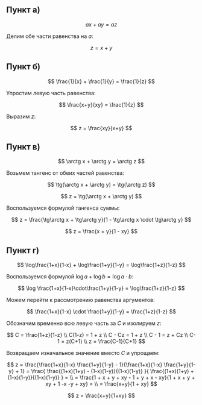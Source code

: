 ## Пункт а)

$$ ax + ay = az $$

Делим обе части равенства на $a$:

$$ z = x + y $$

## Пункт б)

$$ \frac{1}{x} + \frac{1}{y} = \frac{1}{z} $$

Упростим левую часть равенства:

$$ \frac{x+y}{xy} = \frac{1}{z} $$

Выразим $z$:

$$ z = \frac{xy}{x+y} $$

## Пункт в)

$$ \arctg x + \arctg y = \arctg z $$

Возьмем тангенс от обеих частей равенства:

$$ \tg(\arctg x + \arctg y) = \tg(\arctg z) $$

$$ z = \tg(\arctg x + \arctg y) $$

Воспользуемся формулой тангенса суммы:

$$ z = \frac{\tg\arctg x + \tg\arctg y}{1 - \tg\arctg x \cdot \tg\arctg y} $$

$$ z = \frac{x + y}{1 - xy} $$

## Пункт г)

$$ \log\frac{1+x}{1-x} + \log\frac{1+y}{1-y} = \log\frac{1+z}{1-z} $$

Воспользуемся формулой $\log a + \log b = \log a\cdot b$:

$$ \log \frac{1+x}{1-x}\cdot\frac{1+y}{1-y} = \log\frac{1+z}{1-z} $$

Можем перейти к рассмотрению равенства аргументов:

$$ \frac{1+x}{1-x} \cdot \frac{1+y}{1-y} = \frac{1+z}{1-z} $$

Обозначим временно всю левую часть за $C$ и изолируем $z$:

$$ C = \frac{1+z}{1-z} \\ C(1-z) = 1 + z \\ C - Cz = 1 + z \\ C - 1 = z + Cz \\ C-1 = z(C+1) \\ z = \frac{C-1}{C+1} $$

Возвращаем изначальное значение вместо $C$ и упрощаем:

$$ z = \frac{\frac{1+x}{1-x} \frac{1+y}{1-y} - 1}{\frac{1+x}{1-x} \frac{1+y}{1-y} + 1} = \frac{ \frac{(1+x)(1+y) - (1-x)(1-y)}{(1-x)(1-y)} }{ \frac{(1+x)(1+y) + (1-x)(1-y)}{(1-x)(1-y)} } = \\ = \frac{1 + x + y + xy - 1 + y + x - xy}{1 + x + y + xy + 1 -x -y + xy} = \\ = \frac{x+y}{1 + xy} $$

$$ z = \frac{x+y}{1+xy} $$